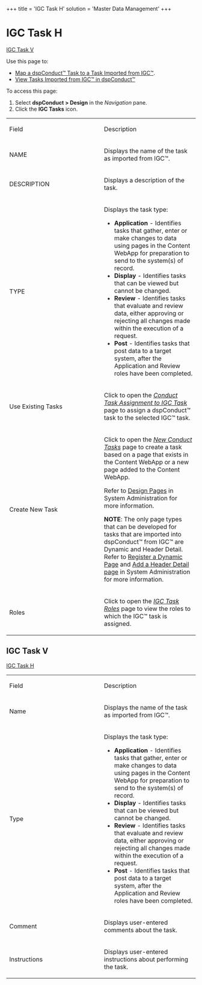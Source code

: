 +++
title = 'IGC Task H'
solution = 'Master Data Management'
+++

# IGC Task H

[IGC Task V](#IGC_Task_V)

<div class="use">

Use this page to:

  - [Map a dspConduct™ Task to a Task Imported from
    IGC™](../Use_Cases/Map_a_dspConduct_Task_to_a_Task_Imported_from_IGC).
  - [View Tasks Imported from IGC™ in
    dspConduct™](../Use_Cases/View_Tasks_Imported_from_IGC_in_dspConduct)

</div>

To access this page:

1.  Select **dspConduct \> Design** in the *Navigation* pane.
2.  Click the **IGC Tasks** icon.

<table>
<colgroup>
<col style="width: 50%" />
<col style="width: 50%" />
</colgroup>
<tbody>
<tr class="odd">
<td><p>Field</p></td>
<td><p>Description</p></td>
</tr>
<tr class="even">
<td><p>NAME</p></td>
<td><p>Displays the name of the task as imported from IGC™.</p></td>
</tr>
<tr class="odd">
<td><p>DESCRIPTION</p></td>
<td><p>Displays a description of the task.</p></td>
</tr>
<tr class="even">
<td><p>TYPE</p></td>
<td><p>Displays the task type:</p>
<ul>
<li><strong>Application</strong> - Identifies tasks that gather, enter or make changes to data using pages in the Content WebApp for preparation to send to the system(s) of record.</li>
<li><strong>Display</strong> - Identifies tasks that can be viewed but cannot be changed.</li>
<li><strong>Review</strong> - Identifies tasks that evaluate and review data, either approving or rejecting all changes made within the execution of a request.</li>
<li><strong>Post</strong> - Identifies tasks that post data to a target system, after the Application and Review roles have been completed.</li>
</ul></td>
</tr>
<tr class="odd">
<td><p>Use Existing Tasks</p></td>
<td><p>Click to open the <em><a href="Conduct_Task_Assignement_to_IGC_Task">Conduct Task Assignment to IGC Task</a></em> page to assign a dspConduct™ task to the selected IGC™ task.</p></td>
</tr>
<tr class="even">
<td><p>Create New Task</p></td>
<td><p>Click to open the <em><a href="New_Conduct_Tasks">New Conduct Tasks</a></em> page to create a task based on a page that exists in the Content WebApp or a new page added to the Content WebApp.</p>
<p>Refer to <a href="../../../Platform/WebApp_Dev/Page%20Design%20Overview">Design Pages</a> in System Administration for more information.</p>
<p><strong>NOTE</strong>: The only page types that can be developed for tasks that are imported into dspConduct™ from IGC™ are Dynamic and Header Detail. Refer to <a href="../../../Platform/WebApp_Dev/Register_a_Dynamic_Page">Register a Dynamic Page</a> and <a href="../../../Platform/WebApp_Dev/Create_Header_Detail_Pages">Add a Header Detail page</a> in System Administration for more information.</p></td>
</tr>
<tr class="odd">
<td><p>Roles</p></td>
<td><p>Click to open the <em><a href="IGC_Task_Roles"><em>IGC Task Roles</em></a></em> page to view the roles to which the IGC™ task is assigned.</p></td>
</tr>
</tbody>
</table>

<span id="IGC_Task_V"></span>

## IGC Task V

[IGC Task H](#)

<table>
<colgroup>
<col style="width: 50%" />
<col style="width: 50%" />
</colgroup>
<tbody>
<tr class="odd">
<td><p>Field</p></td>
<td><p>Description</p></td>
</tr>
<tr class="even">
<td><p>Name</p></td>
<td><p>Displays the name of the task as imported from IGC™.</p></td>
</tr>
<tr class="odd">
<td><p>Type</p></td>
<td><p>Displays the task type:</p>
<ul>
<li><strong>Application</strong> - Identifies tasks that gather, enter or make changes to data using pages in the Content WebApp for preparation to send to the system(s) of record.</li>
<li><strong>Display</strong> - Identifies tasks that can be viewed but cannot be changed.</li>
<li><strong>Review</strong> - Identifies tasks that evaluate and review data, either approving or rejecting all changes made within the execution of a request.</li>
<li><strong>Post</strong> - Identifies tasks that post data to a target system, after the Application and Review roles have been completed.</li>
</ul></td>
</tr>
<tr class="even">
<td><p>Comment</p></td>
<td><p>Displays user-entered comments about the task.</p></td>
</tr>
<tr class="odd">
<td><p>Instructions</p></td>
<td><p>Displays user-entered instructions about performing the task.</p></td>
</tr>
</tbody>
</table>
